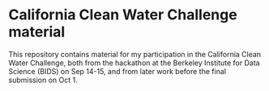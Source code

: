 # California Clean Water Challenge material

This repository contains material for my participation in the California Clean Water Challenge, both from the hackathon at the Berkeley Institute for Data Science (BIDS) on Sep 14-15, and from later work before the final submission on Oct 1.